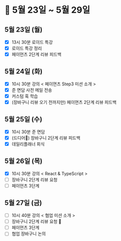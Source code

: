 # 🐯 5월 23일 ~ 5월 29일

## 5월 23일 (월)

- [x] 13시 30분 로이드 특강
- [x] 로이드 특강 정리
- [x] 페이먼츠 2단계 리뷰 피드백

## 5월 24일 (화)

- [x] 10시 30분 강의 < 페이먼츠 Step3 미션 소개 >
- [x] 준 면담 사전 메일 전송
- [x] 커스텀 훅 학습
- [x] (장바구니 리뷰 오기 전까지만) 페이먼츠 2단계 리뷰 피드백

## 5월 25일 (수)

- [x] 10시 30분 준 면담
- [x] (드디어🥺) 장바구니 2단계 리뷰 피드백
- [x] 데일리플래너 회식

## 5월 26일 (목)

- [x] 10시 30분 강의 < React & TypeScript >
- [ ] 장바구니 2단계 리뷰 요청
- [ ] 페이먼츠 3단계

## 5월 27일 (금)

- [ ] 10시 40분 강의 < 협업 미션 소개 >
- [ ] 장바구니 2단계 리뷰 요청 🥕
- [ ] 페이먼츠 3단계
- [ ] 협업 장바구니 논의
